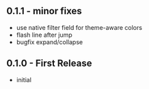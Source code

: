 ## 0.1.1 - minor fixes
 * use native filter field for theme-aware colors
 * flash line after jump
 * bugfix expand/collapse

## 0.1.0 - First Release
 * initial

